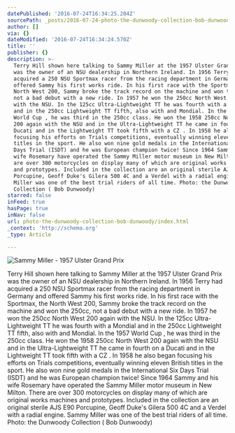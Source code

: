 ```yaml
---
datePublished: '2016-07-24T16:34:25.204Z'
sourcePath: _posts/2016-07-24-photo-the-dunwoody-collection-bob-dunwoody.md
author: []
via: {}
dateModified: '2016-07-24T16:34:24.570Z'
title: ''
publisher: {}
description: >-
  Terry Hill shown here talking to Sammy Miller at the 1957 Ulster Grand Prix
  was the owner of an NSU dealership in Northern Ireland. In 1956 Terry had
  acquired a 250 NSU Sportmax racer from the racing department in Germany and
  offered Sammy his first works ride. In his first race with the Sportmax, the
  North West 200, Sammy broke the track record on the machine and won the 250cc,
  not a bad debut with a new ride. In 1957 he won the 250cc North West 200 again
  with the NSU. In the 125cc Ultra-Lightweight TT he was fourth with a Mondial
  and in the 250cc Lightweight TT fifth, also with and Mondial. In the 1957
  World Cup , he was third in the 250cc class. He won the 1958 250cc North West
  200 again with the NSU and in the Ultra-Lightweight TT he came in fourth on a
  Ducati and in the Lightweight TT took fifth with a CZ . In 1958 he also began
  focusing his efforts on Trials competitions, eventually winning eleven British
  titles in the sport. He also won nine gold medals in the International Six
  Days Trial (ISDT) and he was European champion twice! Since 1964 Sammy and his
  wife Rosemary have operated the Sammy Miller motor museum in New Milton. There
  are over 300 motorcycles on display many of which are original works machines
  and prototypes. Included in the collection are an original sterile AJS E90
  Porcupine, Geoff Duke's Gilera 500 4C and a Verdel with a radial engine. Sammy
  Miller was one of the best trial riders of all time. Photo: the Dunwoody
  Collection ( Bob Dunwoody)
starred: false
inFeed: true
hasPage: true
inNav: false
url: photo-the-dunwoody-collection-bob-dunwoody/index.html
_context: 'http://schema.org'
_type: Article

---
```

![Sammy Miller - 1957 Ulster Grand Prix](https://the-grid-user-content.s3-us-west-2.amazonaws.com/cbaaa7c1-7145-4e45-803b-6b1ee6c3d605.jpg)

Terry Hill shown here talking to Sammy Miller at the 1957 Ulster Grand Prix was the owner of an NSU dealership in Northern Ireland. In 1956 Terry had acquired a 250 NSU Sportmax racer from the racing department in Germany and offered Sammy his first works ride. In his first race with the Sportmax, the North West 200, Sammy broke the track record on the machine and won the 250cc, not a bad debut with a new ride. In 1957 he won the 250cc North West 200 again with the NSU. In the 125cc Ultra-Lightweight TT he was fourth with a Mondial and in the 250cc Lightweight TT fifth, also with and Mondial. In the 1957 World Cup , he was third in the 250cc class. He won the 1958 250cc North West 200 again with the NSU and in the Ultra-Lightweight TT he came in fourth on a Ducati and in the Lightweight TT took fifth with a CZ . In 1958 he also began focusing his efforts on Trials competitions, eventually winning eleven British titles in the sport. He also won nine gold medals in the International Six Days Trial (ISDT) and he was European champion twice! Since 1964 Sammy and his wife Rosemary have operated the Sammy Miller motor museum in New Milton. There are over 300 motorcycles on display many of which are original works machines and prototypes. Included in the collection are an original sterile AJS E90 Porcupine, Geoff Duke's Gilera 500 4C and a Verdel with a radial engine. Sammy Miller was one of the best trial riders of all time.  
Photo: the Dunwoody Collection ( Bob Dunwoody)